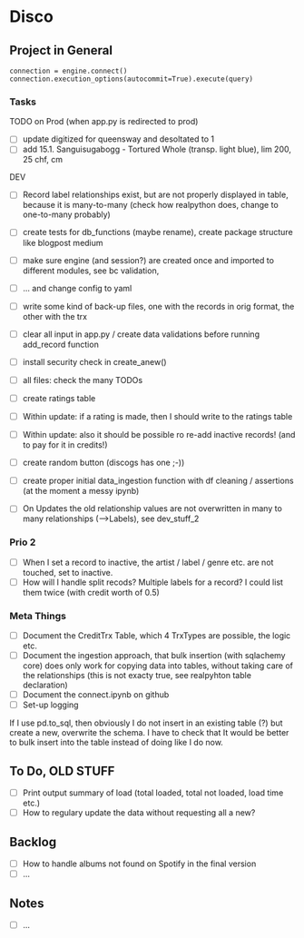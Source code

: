 # Disco

## Project in General

    connection = engine.connect()
    connection.execution_options(autocommit=True).execute(query)

### Tasks

TODO on Prod (when app.py is redirected to prod)

- [ ] update digitized for queensway and desoltated to 1
- [ ] add 15.1. Sanguisugabogg - Tortured Whole (transp. light blue), lim 200, 25 chf, cm

DEV

- [ ] Record label relationships exist, but are not properly displayed in table, because it is many-to-many (check how realpython does, change to one-to-many probably)

- [ ] create tests for db_functions (maybe rename), create package structure like blogpost medium
- [ ] make sure engine (and session?) are created once and imported to different modules, see bc validation,
- [ ] ... and change config to yaml
  
- [ ] write some kind of back-up files, one with the records in orig format, the other with the trx

- [ ] clear all input in app.py / create data validations before running add_record function
- [ ] install security check in create_anew()
- [ ] all files: check the many TODOs

- [ ] create ratings table
- [ ] Within update: if a rating is made, then I should write to the ratings table
- [ ] Within update:  also it should be possible ro re-add inactive records! (and to pay for it in credits!)
- [ ] create random button (discogs has one ;-))

- [ ] create proper initial data_ingestion function with df cleaning / assertions (at the moment a messy ipynb)
- [ ] On Updates the old relationship values are not overwritten in many to many relationships (-->Labels), see dev_stuff_2

### Prio 2

- [ ] When I set a record to inactive, the artist / label / genre etc. are not touched, set to inactive.
- [ ] How will I handle split recods? Multiple labels for a record? I could list them twice (with credit worth of 0.5)

### Meta Things

- [ ] Document the CreditTrx Table, which 4 TrxTypes are possible, the logic etc.
- [ ] Document the ingestion approach, that bulk insertion (with sqlachemy core) does only work for copying data into tables, without taking care of the relationships (this is not exacty true, see realpyhton table declaration)
- [ ] Document the connect.ipynb on github
- [ ] Set-up logging

If I use pd.to_sql, then obviously I do not insert in an existing table (?) but create a new, overwrite the schema. I have to check that
It would be better to bulk insert into the table instead of doing like I do now.

## To Do, OLD STUFF

- [ ] Print output summary of load (total loaded, total not loaded, load time etc.)
- [ ] How to regulary update the data without requesting all a new?

## Backlog

- [ ] How to handle albums not found on Spotify in the final version
- [ ] ...

## Notes

- [ ] ...
  